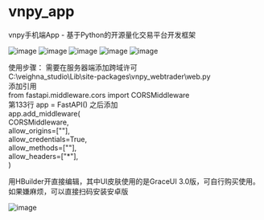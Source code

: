 # vnpy_app
vnpy手机端App - 基于Python的开源量化交易平台开发框架

![image](https://static.vnpy.com/upload/temp/3b2a6dad-e537-4a73-beac-3ab9066321b9.jpg)
![image](https://static.vnpy.com/upload/temp/9b1ba192-4ff9-4222-a649-53b3eb15267b.jpg)
![image](https://static.vnpy.com/upload/temp/bf79b88a-4538-47c5-aaa5-cea5c12c8ea8.jpg)
![image](https://static.vnpy.com/upload/temp/b8e26798-d584-44ff-bfc6-41e878a7eba8.jpg)
![image](https://static.vnpy.com/upload/temp/fb5d3cbc-a40d-4296-bcd0-e7da5d0d4546.jpg)

使用步骤：
需要在服务器端添加跨域许可  
C:\veighna_studio\Lib\site-packages\vnpy_webtrader\web.py  
添加引用  
from fastapi.middleware.cors import CORSMiddleware  
第133行 app = FastAPI() 之后添加  
app.add_middleware(  
CORSMiddleware,  
allow_origins=[""],  
allow_credentials=True,  
allow_methods=[""],  
allow_headers=["*"],  
)  
  
用HBuilder开直接编辑，其中UI皮肤使用的是GraceUI 3.0版，可自行购买使用。  
如果嫌麻烦，可以直接扫码安装安卓版  

![image](https://static.vnpy.com/upload/temp/331c6254-9642-45c2-9462-84879d456da8.png)

